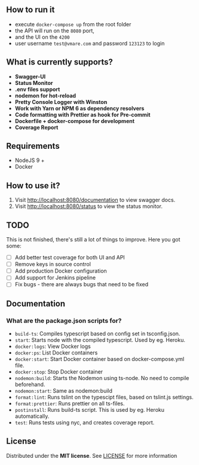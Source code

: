 ## How to run it
 - execute `docker-compose up` from the root folder
 - the API will run on the `8080` port, 
 - and the UI on the `4200`
 - user username `test@vmare.com` and password `123123` to login

## What is currently supports? 

- **Swagger-UI** 
- **Status Monitor**
- **.env files support**
- **nodemon for hot-reload**
- **Pretty Console Logger with Winston** 
- **Work with Yarn or NPM 6 as dependency resolvers**
- **Code formatting with Prettier as hook for Pre-commit**
- **Dockerfile + docker-compose for development**
- **Coverage Report**

## Requirements

* NodeJS 9 +
* Docker

## How to use it? 

1. Visit [http://localhost:8080/documentation](http://localhost:8080/documentation) to view swagger docs.
2. Visit [http://localhost:8080/status](http://localhost:8080/status) to view the status monitor.


## TODO

This is not finished, there's still a lot of things to improve. Here you got some:

- [ ] Add better test coverage for both UI and API
- [ ] Remove keys in source control
- [ ] Add production Docker configuration
- [ ] Add support for Jenkins pipeline
- [ ] Fix bugs - there are always bugs that need to be fixed

## Documentation

### What are the package.json scripts for?

* `build-ts`: Compiles typescript based on config set in tsconfig.json.
* `start`: Starts node with the compiled typescript. Used by eg. Heroku.
* `docker:logs`: View Docker logs
* `docker:ps`: List Docker containers
* `docker:start`: Start Docker container based on docker-compose.yml file.
* `docker:stop`: Stop Docker container
* `nodemon:build`: Starts the Nodemon using ts-node. No need to compile beforehand.
* `nodemon:start`: Same as nodemon:build
* `format:lint`: Runs tslint on the typescipt files, based on tslint.js settings.
* `format:prettier`: Runs prettier on all ts-files.
* `postinstall`: Runs build-ts script. This is used by eg. Heroku automatically.
* `test`: Runs tests using nyc, and creates coverage report.

## License
Distributed under the **MIT license**. See [LICENSE](https://github.com/BlackBoxVision/typescript-hapi-starter/blob/master/LICENSE) for more information
